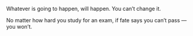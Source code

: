 Whatever is going to happen, will happen. You can’t change it.

No matter how hard you study for an exam, if fate says you can’t pass — you won’t.
